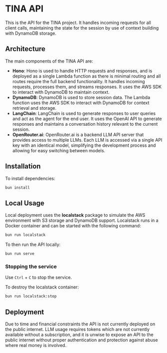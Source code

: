 # TINA API

This is the API for the TINA project. It handles incoming requests for all client calls, maintaining the state for the session by use of context building with DynamoDB storage.

## Architecture

The main components of the TINA API are:

- **Hono**: Hono is used to handle HTTP requests and responses, and is deployed as a single Lambda function as there is minimal routing and all routes require the full backend functionality. It handles incoming requests, processes them, and streams responses. It uses the AWS SDK to interact with DynamoDB to maintain context.
- **DynamoDB**: DynamoDB is used to store session data. The Lambda function uses the AWS SDK to interact with DynamoDB for context retrieval and storage.
- **LangChain**: LangChain is used to generate responses to user queries and act as the agent for the end user. It uses the OpenAI API to generate responses and maintains a conversation history relevant to the current session.
- **OpenRouter.ai**: OpenRouter.ai is a backend LLM API server that provides access to multiple LLMs. Each LLM is accessed via a single API key with an identical model, simplifying the development process and allowing for easy switching between models.

## Installation

To install dependencies:

```bash
bun install
```

## Local Usage

Local deployment uses the **localstack** package to simulate the AWS environment with S3 storage and DynamoDB support. Localstack runs in a Docker container and can be started with the following command:

```bash
bun run localstack
```

To then run the API locally:

```bash
bun run serve
```

### Stopping the service

Use `Ctrl` + `C` to stop the service.

To destroy the localstack container:

```bash
bun run localstack:stop
```

## Deployment

Due to time and financial constraints the API is not currently deployed on the public internet. LLM usage requires tokens which are not currently available without a subscription, and it is unwise to expose an API to the public internet without proper authentication and protection against abuse where real money is involved.
